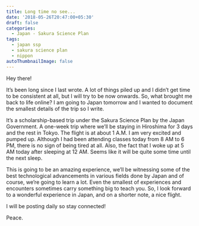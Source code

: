 ```yaml
---
title: Long time no see...
date: '2018-05-26T20:47:00+05:30'
draft: false
categories:
  - Japan - Sakura Science Plan
tags:
  - japan ssp
  - sakura science plan
  - nippon
autoThumbnailImage: false
---
```

Hey there!

It’s been long since I last wrote. A lot of things piled up and I didn’t get time to be consistent at all, but I will try to be now onwards. So, what brought me back to life online? I am going to Japan tomorrow and I wanted to document the smallest details of the trip so I write. 

It’s a scholarship-based trip under the Sakura Science Plan by the Japan Government. A one-week trip where we’ll be staying in Hiroshima for 3 days and the rest in Tokyo. The flight is at about 1 A.M. I am very excited and pumped up. Although I had been attending classes today from 8 AM to 6 PM, there is no sign of being tired at all. Also, the fact that I woke up at 5 AM today after sleeping at 12 AM. Seems like it will be quite some time until the next sleep. 

This is going to be an amazing experience, we’ll be witnessing some of the best technological advancements in various fields done by Japan and of course, we’re going to learn a lot. Even the smallest of experiences and encounters sometimes carry something big to teach you. So, I look forward to a wonderful experience in Japan, and on a shorter note, a nice flight.

I will be posting daily so stay connected! 

Peace.
